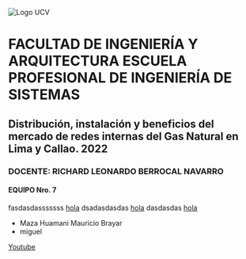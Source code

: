 ![Logo UCV](https://ucv.blackboard.com/branding/_1_1/loginLogo/CustomLoginLogo.png?m=k9sq4hbz)

# FACULTAD DE INGENIERÍA Y ARQUITECTURA ESCUELA PROFESIONAL DE INGENIERÍA DE SISTEMAS

## Distribución, instalación y beneficios del mercado de redes internas del Gas Natural en Lima y Callao. 2022

### DOCENTE: RICHARD LEONARDO BERROCAL NAVARRO

#### EQUIPO Nro. 7

fasdasdasssssss [hola] dsadasdasdas [hola] dasdasdas [hola] 

* Maza Huamani Mauricio Brayar
* miguel 

[Youtube](https://www.youtube.com/)


[hola]: https://www.youtube.com/